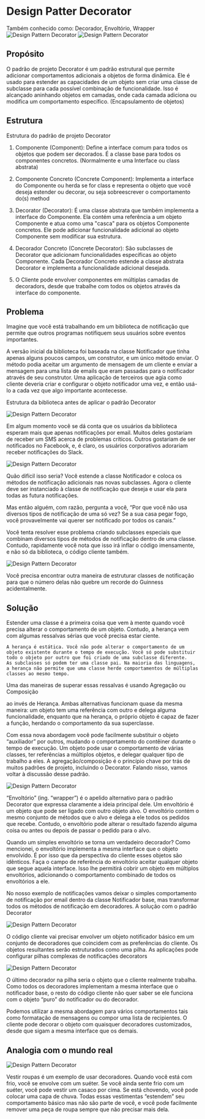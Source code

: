 # Design Patter Decorator
Também conhecido como: Decorador, Envoltório, Wrapper
![Design Pattern Decorator](img/decorator.png)
![Design Pattern Decorator](img/img_8.png)


## Propósito

O padrão de projeto Decorator é um padrão estrutural que permite 
adicionar comportamentos adicionais a objetos de forma dinâmica. 
Ele é usado para estender as capacidades de um objeto sem criar uma
classe de subclasse para cada possível combinação de funcionalidade.
Isso é alcançado aninhando objetos em camadas, onde cada camada 
adiciona ou modifica um comportamento específico. 
(Encapsulamento de objetos)

## Estrutura
Estrutura do padrão de projeto Decorator

1. Componente (Component): Define a interface comum para todos os 
objetos que podem ser decorados. É a classe base para todos os 
componentes concretos. (Normalmente e uma Interface ou class abstrata)

2. Componente Concreto (Concrete Component): Implementa a interface 
do Componente ou herda se for class e representa o objeto que você 
deseja estender ou decorar, ou seja sobreescrever o comportamento do(s) method

3. Decorator (Decorator): É uma classe abstrata que também implementa a
interface do Componente. Ela contém uma referência a um objeto Componente
e atua como uma "casca" para os objetos Componente concretos. Ele pode 
adicionar funcionalidade adicional ao objeto Componente sem modificar sua estrutura.

4. Decorador Concreto (Concrete Decorator): São subclasses de Decorator que
adicionam funcionalidades específicas ao objeto Componente. Cada Decorador 
Concreto estende a classe abstrata Decorator e implementa a funcionalidade 
adicional desejada.

5. O Cliente pode envolver componentes em múltiplas camadas de decoradors, 
desde que trabalhe com todos os objetos através da interface do componente.

## Problema


Imagine que você está trabalhando em um biblioteca de notificação que permite que outros 
programas notifiquem seus usuários sobre eventos importantes.

A versão inicial da biblioteca foi baseada na classe Notificador que tinha apenas alguns
poucos campos, um construtor, e um único método enviar. O método podia aceitar um argumento 
de mensagem de um cliente e enviar a mensagem para uma lista de emails que eram passadas para 
o notificador através de seu construtor. Uma aplicação de terceiros que agia como cliente deveria
criar e configurar o objeto notificador uma vez, e então usá-lo a cada vez que algo importante acontecesse.

Estrutura da biblioteca antes de aplicar o padrão Decorator

![Design Pattern Decorator](img/img_1.png)


Em algum momento você se dá conta que os usuários da biblioteca esperam mais que apenas 
notificações por email. Muitos deles gostariam de receber um SMS acerca de problemas críticos.
Outros gostariam de ser notificados no Facebook, e, é claro, os usuários corporativos 
adorariam receber notificações do Slack.


![Design Pattern Decorator](img/img_2.png)

Quão difícil isso seria? Você estende a classe Notificador e coloca os métodos de notificação adicionais
nas novas subclasses. Agora o cliente deve ser instanciado à classe de notificação que deseja e
usar ela para todas as futura notificações.

Mas então alguém, com razão, pergunta a você, “Por que você não usa diversos tipos de notificação de 
uma só vez? Se a sua casa pegar fogo, você provavelmente vai querer ser notificado por todos os canais.”

Você tenta resolver esse problema criando subclasses especiais que combinam diversos tipos de métodos
de notificação dentro de uma classe. Contudo, rapidamente você nota que isso irá inflar o código imensamente,
e não só da biblioteca, o código cliente também.


![Design Pattern Decorator](img/img_3.png)

Você precisa encontrar outra maneira de estruturar classes de notificação para que o número 
delas não quebre um recorde do Guinness acidentalmente.

## Solução

Estender uma classe é a primeira coisa que vem à mente quando você precisa alterar o comportamento
de um objeto. Contudo, a herança vem com algumas ressalvas sérias que você precisa estar ciente.

    A herança é estática. Você não pode alterar o comportamento de um objeto existente durante o tempo de execução. Você só pode substituir todo o objeto por outro que foi criado de uma subclasse diferente.
    As subclasses só podem ter uma classe pai. Na maioria das linguagens, a herança não permite que uma classe herde comportamentos de múltiplas classes ao mesmo tempo.

Uma das maneiras de superar essas ressalvas é usando Agregação ou Composição

ao invés de Herança. Ambas alternativas funcionam quase da mesma maneira: um objeto tem uma
referência com outro e delega alguma funcionalidade, enquanto que na herança, o próprio objeto 
é capaz de fazer a função, herdando o comportamento da sua superclasse.

Com essa nova abordagem você pode facilmente substituir o objeto “auxiliador” por outros, mudando
o comportamento do contêiner durante o tempo de execução. Um objeto pode usar o comportamento de
várias classes, ter referências a múltiplos objetos, e delegar qualquer tipo de trabalho a eles.
A agregação/composição é o princípio chave por trás de muitos padrões de projeto, incluindo o Decorator.
Falando nisso, vamos voltar à discussão desse padrão.

![Design Pattern Decorator](img/img_4.png)


“Envoltório” (ing. “wrapper”) é o apelido alternativo para o padrão Decorator que expressa claramente 
a ideia principal dele. Um envoltório é um objeto que pode ser ligado com outro objeto alvo. O envoltório
contém o mesmo conjunto de métodos que o alvo e delega a ele todos os pedidos que recebe. Contudo, o envoltório
pode alterar o resultado fazendo alguma coisa ou antes ou depois de passar o pedido para o alvo.

Quando um simples envoltório se torna um verdadeiro decorador? Como mencionei, o envoltório implementa 
a mesma interface que o objeto envolvido. É por isso que da perspectiva do cliente esses objetos são 
idênticos. Faça o campo de referência do envoltório aceitar qualquer objeto que segue aquela interface.
Isso lhe permitirá cobrir um objeto em múltiplos envoltórios, adicionando o comportamento combinado de 
todos os envoltórios a ele.

No nosso exemplo de notificações vamos deixar o simples comportamento de notificação por email dentro da
classe Notificador base, mas transformar todos os métodos de notificação em decoradores.
A solução com o padrão Decorator

![Design Pattern Decorator](img/img_5.png)

O código cliente vai precisar envolver um objeto notificador básico em um conjunto de decoradores que 
coincidem com as preferências do cliente. Os objetos resultantes serão estruturados como uma pilha.
As aplicações pode configurar pilhas complexas de notificações decorators

![Design Pattern Decorator](img/img_6.png)

O último decorador na pilha seria o objeto que o cliente realmente trabalha. Como todos os decoradores 
implementam a mesma interface que o notificador base, o resto do código cliente não quer saber se ele 
funciona com o objeto “puro” do notificador ou do decorador.

Podemos utilizar a mesma abordagem para vários comportamentos tais como formatação de mensagens ou compor
uma lista de recipientes. O cliente pode decorar o objeto com quaisquer decoradores customizados, desde 
que sigam a mesma interface que os demais.

## Analogia com o mundo real
![Design Pattern Decorator](img/img_7.png)


Vestir roupas é um exemplo de usar decoradores. Quando você está com frio, você se envolve com um suéter. Se você ainda sente frio com um suéter, você pode vestir um casaco por cima. Se está chovendo, você pode colocar uma capa de chuva. Todas essas vestimentas “estendem” seu comportamento básico mas não são parte de você, e você pode facilmente remover uma peça de roupa sempre que não precisar mais dela.


